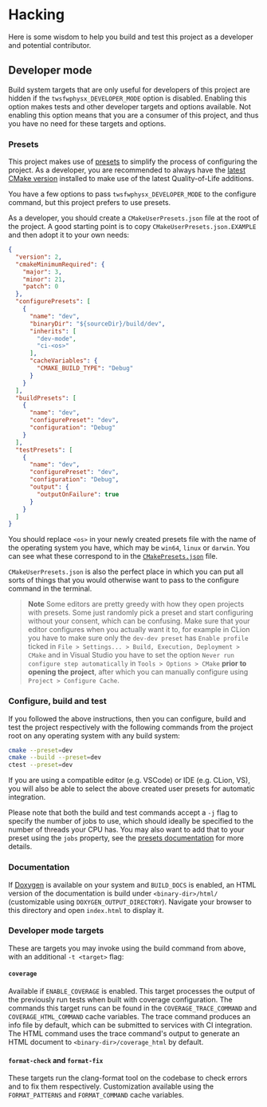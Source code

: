 # Hacking

Here is some wisdom to help you build and test this project as a developer and potential contributor.

## Developer mode

Build system targets that are only useful for developers of this project are hidden if the `twsfwphysx_DEVELOPER_MODE`
option is disabled. Enabling this option makes tests and other developer targets and options available. Not enabling
this option means that you are a consumer of this project, and thus you have no need for these targets and options.

### Presets

This project makes use of [presets][1] to simplify the process of configuring the project. As a developer, you are
recommended to always have the [latest CMake version][2] installed to make use of the latest Quality-of-Life additions.

You have a few options to pass `twsfwphysx_DEVELOPER_MODE` to the configure command, but this project prefers to use
presets.

As a developer, you should create a `CMakeUserPresets.json` file at the root of the project. A good starting point is
to copy `CMakeUserPresets.json.EXAMPLE` and then adopt it to your own needs:

```json
{
  "version": 2,
  "cmakeMinimumRequired": {
    "major": 3,
    "minor": 21,
    "patch": 0
  },
  "configurePresets": [
    {
      "name": "dev",
      "binaryDir": "${sourceDir}/build/dev",
      "inherits": [
        "dev-mode",
        "ci-<os>"
      ],
      "cacheVariables": {
        "CMAKE_BUILD_TYPE": "Debug"
      }
    }
  ],
  "buildPresets": [
    {
      "name": "dev",
      "configurePreset": "dev",
      "configuration": "Debug"
    }
  ],
  "testPresets": [
    {
      "name": "dev",
      "configurePreset": "dev",
      "configuration": "Debug",
      "output": {
        "outputOnFailure": true
      }
    }
  ]
}
```

You should replace `<os>` in your newly created presets file with the name of the operating system you have, which may
be `win64`, `linux` or `darwin`. You can see what these correspond to in the [`CMakePresets.json`](CMakePresets.json)
file.

`CMakeUserPresets.json` is also the perfect place in which you can put all sorts of things that you would otherwise want
to pass to the configure command in the terminal.

> **Note**
> Some editors are pretty greedy with how they open projects with presets. Some just randomly pick a preset and start
> configuring without your consent, which can be confusing. Make sure that your editor configures when you actually want
> it to, for example in CLion you have to make sure only the `dev-dev preset` has `Enable profile` ticked in
> `File > Settings... > Build, Execution, Deployment > CMake` and in Visual Studio you have to set the option
> `Never run configure step automatically` in `Tools > Options > CMake` **prior to opening the project**, after which
> you can manually configure using `Project > Configure Cache`.

### Configure, build and test

If you followed the above instructions, then you can configure, build and test the project respectively with the
following commands from the project root on any operating system with any build system:

```sh
cmake --preset=dev
cmake --build --preset=dev
ctest --preset=dev
```

If you are using a compatible editor (e.g. VSCode) or IDE (e.g. CLion, VS), you will also be able to select the above
created user presets for automatic integration.

Please note that both the build and test commands accept a `-j` flag to specify the number of jobs to use, which should
ideally be specified to the number of threads your CPU has. You may also want to add that to your preset using the
`jobs` property, see the [presets documentation][1] for more details.

### Documentation

If [Doxygen][3] is available on your system and `BUILD_DOCS` is enabled, an HTML version of the documentation is build
under `<binary-dir>/html/` (customizable using `DOXYGEN_OUTPUT_DIRECTORY`). Navigate your browser to this directory and
open `index.html` to display it.

### Developer mode targets

These are targets you may invoke using the build command from above, with an additional `-t <target>` flag:

#### `coverage`

Available if `ENABLE_COVERAGE` is enabled. This target processes the output of the previously run tests when built with
coverage configuration. The commands this target runs can be found in the `COVERAGE_TRACE_COMMAND` and
`COVERAGE_HTML_COMMAND` cache variables. The trace command produces an info file by default, which can be submitted to
services with CI integration. The HTML command uses the trace command's output to generate an HTML document to
`<binary-dir>/coverage_html` by default.

#### `format-check` and `format-fix`

These targets run the clang-format tool on the codebase to check errors and to fix them respectively. Customization
available using the `FORMAT_PATTERNS` and `FORMAT_COMMAND` cache variables.

[1]: https://cmake.org/cmake/help/latest/manual/cmake-presets.7.html

[2]: https://cmake.org/download/

[3]: https://www.doxygen.nl/